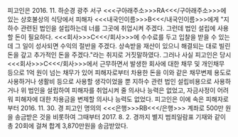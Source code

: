 피고인은 2016. 11. 하순경 광주 서구 <<<구아래주소>>>RA<<</구아래주소>>>에 있는 상호불상의 식당에서 피해자 <<<내국인이름>>>B<<</내국인이름>>>에게 "지하수 관련된 법인을 설립하는데 너를 그곳에 취업시켜 주겠다. 그런데 법인 설립에 사용할 돈이 필요하다. <<<회사>>>C<<</회사>>>에 수수료를 두고 입찰을 받을 수 있는데 그 일이 성사되면 수익의 절반을 주겠다. 상속받을 재산이 있으니 해결되는 대로 빌린 돈을 갚고 추가적인 돈을 주겠다."라는 취지로 거짓말하였다.
그러나 사실 피고인은 당시 <<<회사>>>C<<</회사>>>에서 근무하면서 발생한 회사에 대한 채무 및 개인채무 등으로 1억 원이 넘는 채무가 있어 피해자로부터 차용한 돈을 이와 같은 채무변제 용도로 사용하거나 생활비 등으로 사용할 생각이었을 뿐 지하수 관련 법인 설립비용으로 사용하거나 위 법인을 설립하여 피해자를 취업시켜 줄 의사나 능력은 없었고, 자금사정이 어려워 피해자에 대한 차용금을 변제할 의사나 능력도 없었다.
피고인은 이에 속은 피해자로부터 2016. 11. 30. 경 피고인 명의의 <<<은행>>>RB<<</은행>>> 계좌로 500만 원을 송금받은 것을 비롯하여 그때부터 2017. 8. 2. 경까지 별지 범죄일람표 기재와 같이 총 20회에 걸쳐 합계 3,870만원을 송금받았다.
